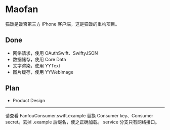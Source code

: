 # Maofan

猫饭是饭否第三方 iPhone 客户端，这是猫饭的重构项目。

## Done

- 网络请求，使用 OAuthSwift、SwiftyJSON
- 数据储存，使用 Core Data
- 文字渲染，使用 YYText
- 图片缓存，使用 YYWebImage

## Plan

- Product Design

---

请查看 FanfouConsumer.swift.example 替换 Consumer key、Consumer secret。去掉 .example 后缀名，使之正确加载。
service 分支只有网络接口。
